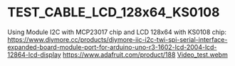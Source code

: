 # TEST_CABLE_LCD_128x64_KS0108
Using Module I2C with MCP23017 chip and LCD 128x64 with KS0108 chip: https://www.diymore.cc/products/diymore-iic-i2c-twi-spi-serial-interface-expanded-board-module-port-for-arduino-uno-r3-1602-lcd-2004-lcd-12864-lcd-display https://www.adafruit.com/product/188
[Video_test.webm](https://user-images.githubusercontent.com/30213355/199152295-d7459c5a-21da-49be-b2e1-3afe561833e1.webm)
